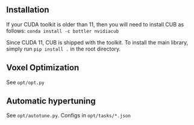 
## Installation
If your CUDA toolkit is older than 11, then you will need to install CUB as follows:
`conda install -c bottler nvidiacub`

Since CUDA 11, CUB is shipped with the toolkit. To install the main library, simply run
`pip install .` 
in the root directory.

## Voxel Optimization

See `opt/opt.py`

## Automatic hypertuning

See `opt/autotune.py`. Configs in `opt/tasks/*.json`

